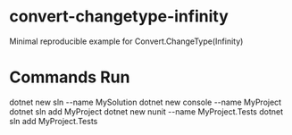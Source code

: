 # convert-changetype-infinity
Minimal reproducible example for Convert.ChangeType(Infinity)

# Commands Run
dotnet new sln --name MySolution
dotnet new console --name MyProject
dotnet sln add MyProject
dotnet new nunit --name MyProject.Tests
dotnet sln add MyProject.Tests
